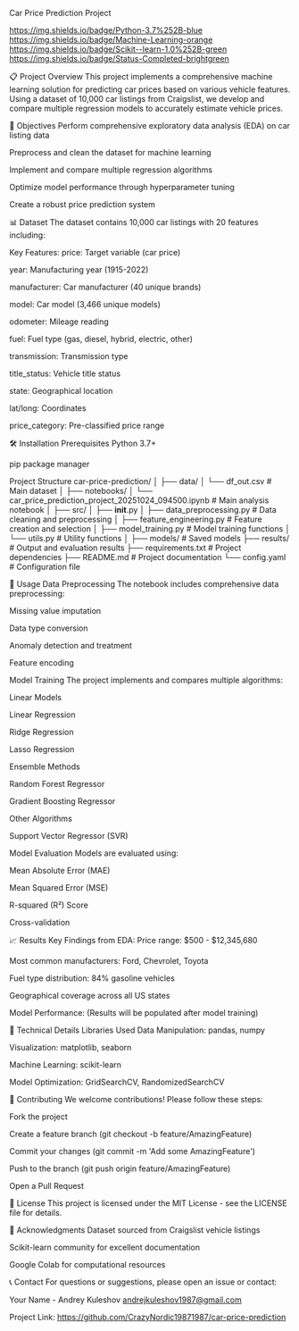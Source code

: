 Car Price Prediction Project

https://img.shields.io/badge/Python-3.7%252B-blue
https://img.shields.io/badge/Machine-Learning-orange
https://img.shields.io/badge/Scikit--learn-1.0%252B-green
https://img.shields.io/badge/Status-Completed-brightgreen

📋 Project Overview
This project implements a comprehensive machine learning solution for predicting car prices based on various vehicle features. Using a dataset of 10,000 car listings from Craigslist, we develop and compare multiple regression models to accurately estimate vehicle prices.

🎯 Objectives
Perform comprehensive exploratory data analysis (EDA) on car listing data

Preprocess and clean the dataset for machine learning

Implement and compare multiple regression algorithms

Optimize model performance through hyperparameter tuning

Create a robust price prediction system

📊 Dataset
The dataset contains 10,000 car listings with 20 features including:

Key Features:
price: Target variable (car price)

year: Manufacturing year (1915-2022)

manufacturer: Car manufacturer (40 unique brands)

model: Car model (3,466 unique models)

odometer: Mileage reading

fuel: Fuel type (gas, diesel, hybrid, electric, other)

transmission: Transmission type

title_status: Vehicle title status

state: Geographical location

lat/long: Coordinates

price_category: Pre-classified price range

🛠️ Installation
Prerequisites
Python 3.7+

pip package manager

Project Structure
car-price-prediction/
│
├── data/
│   └── df_out.csv                 # Main dataset
│
├── notebooks/
│   └── car_price_prediction_project_20251024_094500.ipynb  # Main analysis notebook
│
├── src/
│   ├── __init__.py
│   ├── data_preprocessing.py      # Data cleaning and preprocessing
│   ├── feature_engineering.py     # Feature creation and selection
│   ├── model_training.py          # Model training functions
│   └── utils.py                   # Utility functions
│
├── models/                        # Saved models
├── results/                       # Output and evaluation results
├── requirements.txt               # Project dependencies
├── README.md                      # Project documentation
└── config.yaml                    # Configuration file


🔧 Usage
Data Preprocessing
The notebook includes comprehensive data preprocessing:

Missing value imputation

Data type conversion

Anomaly detection and treatment

Feature encoding

Model Training
The project implements and compares multiple algorithms:

Linear Models

Linear Regression

Ridge Regression

Lasso Regression

Ensemble Methods

Random Forest Regressor

Gradient Boosting Regressor

Other Algorithms

Support Vector Regressor (SVR)

Model Evaluation
Models are evaluated using:

Mean Absolute Error (MAE)

Mean Squared Error (MSE)

R-squared (R²) Score

Cross-validation

📈 Results
Key Findings from EDA:
Price range: $500 - $12,345,680

Most common manufacturers: Ford, Chevrolet, Toyota

Fuel type distribution: 84% gasoline vehicles

Geographical coverage across all US states

Model Performance:
(Results will be populated after model training)

🧪 Technical Details
Libraries Used
Data Manipulation: pandas, numpy

Visualization: matplotlib, seaborn

Machine Learning: scikit-learn

Model Optimization: GridSearchCV, RandomizedSearchCV

🤝 Contributing
We welcome contributions! Please follow these steps:

Fork the project

Create a feature branch (git checkout -b feature/AmazingFeature)

Commit your changes (git commit -m 'Add some AmazingFeature')

Push to the branch (git push origin feature/AmazingFeature)

Open a Pull Request

📝 License
This project is licensed under the MIT License - see the LICENSE file for details.

🙏 Acknowledgments
Dataset sourced from Craigslist vehicle listings

Scikit-learn community for excellent documentation

Google Colab for computational resources

📞 Contact
For questions or suggestions, please open an issue or contact:

Your Name - Andrey Kuleshov andrejkuleshov1987@gmail.com

Project Link: https://github.com/CrazyNordic19871987/car-price-prediction



